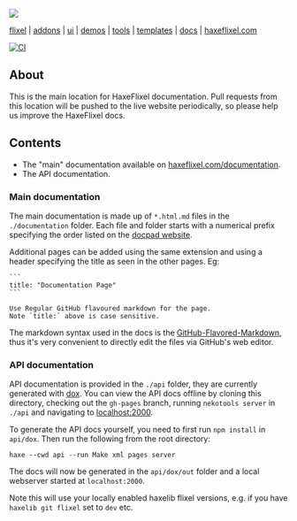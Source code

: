 ![](https://raw.github.com/HaxeFlixel/haxeflixel.com/master/src/files/images/flixel-logos/flixel-docs.png)

[flixel](https://github.com/HaxeFlixel/flixel) | [addons](https://github.com/HaxeFlixel/flixel-addons) | [ui](https://github.com/HaxeFlixel/flixel-ui) | [demos](https://github.com/HaxeFlixel/flixel-demos) | [tools](https://github.com/HaxeFlixel/flixel-tools) | [templates](https://github.com/HaxeFlixel/flixel-templates) | [docs](https://github.com/HaxeFlixel/flixel-docs) | [haxeflixel.com](https://github.com/HaxeFlixel/haxeflixel.com)

[![CI](https://img.shields.io/github/workflow/status/HaxeFlixel/flixel-docs/CI.svg?logo=github)](https://github.com/HaxeFlixel/flixel-docs/actions?query=workflow%3ACI)

## About

This is the main location for HaxeFlixel documentation. Pull requests from this location will be pushed to the live website periodically, so please help us improve the HaxeFlixel docs.

## Contents

* The "main" documentation available on [haxeflixel.com/documentation](https://haxeflixel.com/documentation).
* The API documentation.

### Main documentation

The main documentation is made up of `*.html.md` files in the `./documentation` folder. Each file and folder starts with a numerical prefix specifying the order listed on the [docpad website](https://github.com/HaxeFlixel/haxeflixel.com).

Additional pages can be added using the same extension and using a header specifying the title as seen in the other pages. Eg:

	```
	title: "Documentation Page"
	```
	
	Use Regular GitHub flavoured markdown for the page.
	Note `title:` above is case sensitive.

The markdown syntax used in the docs is the  [GitHub-Flavored-Markdown](https://help.github.com/articles/github-flavored-markdown), thus it's very convenient to directly edit the files via GitHub's web editor. 

### API documentation
	
API documentation is provided in the `./api` folder, they are currently generated with [dox](https://github.com/HaxeFlixel/dox). You can view the API docs offline by cloning this directory, checking out the `gh-pages` branch, running `nekotools server` in `./api` and navigating to [localhost:2000](http://localhost:2000/).

To generate the API docs yourself, you need to first run `npm install` in `api/dox`. Then run the following from the root directory:

```
haxe --cwd api --run Make xml pages server
```

The docs will now be generated in the `api/dox/out` folder and a local webserver started at `localhost:2000`.

Note this will use your locally enabled haxelib flixel versions, e.g. if you have `haxelib git flixel` set to `dev` etc.
